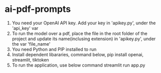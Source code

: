 # ai-pdf-prompts

1. You need your OpenAI API key. Add your key in 'apikey.py', under the 'api_key' var
2. To run the model over a pdf, place the file in the root folder of the project and update its name(inclusing extension) in 'apikey.py', under the var 'file_name'
3. You need Python and PIP installed to run
4. Install dependent libararies, command below,
   pip install openai, streamlit, tiktoken
5. To run the application, use below command
   streamlit run app.py
